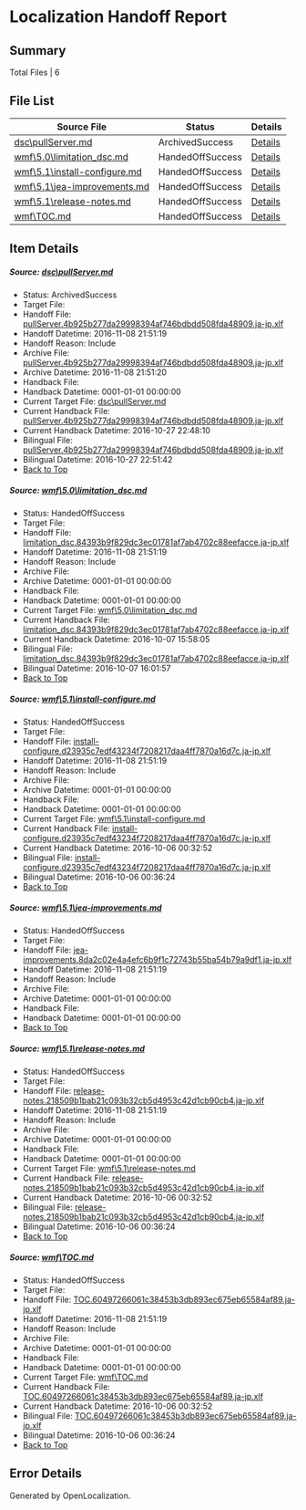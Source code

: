 # <a name='report-top'></a> Localization Handoff Report

## Summary
 Total Files | 6

## File List
 Source File | Status | Details 
 ----------- | ------ | ------- 
 [dsc\pullServer.md](https://github.com/PowerShell/powerShell-Docs/blob/33db56d0a5883a95b71f3ad38b3a3eee63b6b835/dsc/pullServer.md) | ArchivedSuccess | [Details](#8a1190f79488036eea9be27a65bbdcd5e328c38a83)
 [wmf\5.0\limitation_dsc.md](https://github.com/PowerShell/powerShell-Docs/blob/53708466896a0a80d8285dd7221ccd62c4094c36/wmf/5.0/limitation_dsc.md) | HandedOffSuccess | [Details](#c93c664f6970178cd05f0316b05e155ad1355a232363)
 [wmf\5.1\install-configure.md](https://github.com/PowerShell/powerShell-Docs/blob/0c136264c9fe4e92771e4423011c2fa959f30e93/wmf/5.1/install-configure.md) | HandedOffSuccess | [Details](#21f26830cdc20a90ce48aa09bc7013d733242ae92387)
 [wmf\5.1\jea-improvements.md](https://github.com/PowerShell/powerShell-Docs/blob/37edecc88cf36cfb2f1800452b9586f15ce3a088/wmf/5.1/jea-improvements.md) | HandedOffSuccess | [Details](#bd01ff0d208717511505a1aedf9eeaa303d08dbe2388)
 [wmf\5.1\release-notes.md](https://github.com/PowerShell/powerShell-Docs/blob/965669e580e5322889f75f8a7684174a017d89b8/wmf/5.1/release-notes.md) | HandedOffSuccess | [Details](#e3d71b09896865ab24032f4e069e486b448d937a2393)
 [wmf\TOC.md](https://github.com/PowerShell/powerShell-Docs/blob/f6786c847858d73a61f2771765dc91717ecb6775/wmf/TOC.md) | HandedOffSuccess | [Details](#5c4f9482c0a1d75ac4da53bc1cf27d87077d9e682414)

## Item Details
##### <a name='8a1190f79488036eea9be27a65bbdcd5e328c38a83'></a> Source: [dsc\pullServer.md](https://github.com/PowerShell/powerShell-Docs/blob/33db56d0a5883a95b71f3ad38b3a3eee63b6b835/dsc/pullServer.md)
* Status: ArchivedSuccess
* Target File: 
* Handoff File: [pullServer.4b925b277da29998394af746bdbdd508fda48909.ja-jp.xlf](https://github.com/PowerShell/powerShell-Docs.handoff/blob/5743fda13f3d5c687af29352dc77401616ad9f5c/ol-handoff/PowerShell/powerShell-Docs.ja-jp/live/pullServer.4b925b277da29998394af746bdbdd508fda48909.ja-jp.xlf)
* Handoff Datetime: 2016-11-08 21:51:19
* Handoff Reason: Include
* Archive File: [pullServer.4b925b277da29998394af746bdbdd508fda48909.ja-jp.xlf](https://github.com/PowerShell/powerShell-Docs.handoff/blob/cfdfcddaaef179520bead6e12916fd0a7e1cfd09/ol-archive/PowerShell/powerShell-Docs.ja-jp/live/pullServer.4b925b277da29998394af746bdbdd508fda48909.ja-jp.xlf)
* Archive Datetime: 2016-11-08 21:51:20
* Handback File: 
* Handback Datetime: 0001-01-01 00:00:00
* Current Target File: [dsc\pullServer.md](https://github.com/PowerShell/powerShell-Docs.ja-jp/blob/5aaa4d2dff8cac3704e57b4df7b1006a49b361c6/dsc/pullServer.md)
* Current Handback File: [pullServer.4b925b277da29998394af746bdbdd508fda48909.ja-jp.xlf](https://github.com/PowerShell/powerShell-Docs.handback/blob/5a8ab8f84bcb6b4240f40c395e0655cc83728d89/ol-handback/PowerShell/powerShell-Docs.ja-jp/live/pullServer.4b925b277da29998394af746bdbdd508fda48909.ja-jp.xlf)
* Current Handback Datetime: 2016-10-27 22:48:10
* Bilingual File: [pullServer.4b925b277da29998394af746bdbdd508fda48909.ja-jp.xlf](https://github.com/PowerShell/powerShell-Docs.handback/blob/5a8ab8f84bcb6b4240f40c395e0655cc83728d89/ol-handback/PowerShell/powerShell-Docs.ja-jp/live/pullServer.4b925b277da29998394af746bdbdd508fda48909.ja-jp.xlf)
* Bilingual Datetime: 2016-10-27 22:51:42
* [Back to Top](#report-top)

##### <a name='c93c664f6970178cd05f0316b05e155ad1355a232363'></a> Source: [wmf\5.0\limitation_dsc.md](https://github.com/PowerShell/powerShell-Docs/blob/53708466896a0a80d8285dd7221ccd62c4094c36/wmf/5.0/limitation_dsc.md)
* Status: HandedOffSuccess
* Target File: 
* Handoff File: [limitation_dsc.84393b9f829dc3ec01781af7ab4702c88eefacce.ja-jp.xlf](https://github.com/PowerShell/powerShell-Docs.handoff/blob/5743fda13f3d5c687af29352dc77401616ad9f5c/ol-handoff/PowerShell/powerShell-Docs.ja-jp/live/limitation_dsc.84393b9f829dc3ec01781af7ab4702c88eefacce.ja-jp.xlf)
* Handoff Datetime: 2016-11-08 21:51:19
* Handoff Reason: Include
* Archive File: 
* Archive Datetime: 0001-01-01 00:00:00
* Handback File: 
* Handback Datetime: 0001-01-01 00:00:00
* Current Target File: [wmf\5.0\limitation_dsc.md](https://github.com/PowerShell/powerShell-Docs.ja-jp/blob/b2af72e13a5c24e134804194b9a0b56fb9ed10a5/wmf/5.0/limitation_dsc.md)
* Current Handback File: [limitation_dsc.84393b9f829dc3ec01781af7ab4702c88eefacce.ja-jp.xlf](https://github.com/PowerShell/powerShell-Docs.handback/blob/f9edfae4fe34ddc128a2c794d60ad42596c5b2df/ol-handback/PowerShell/powerShell-Docs.ja-jp/live/limitation_dsc.84393b9f829dc3ec01781af7ab4702c88eefacce.ja-jp.xlf)
* Current Handback Datetime: 2016-10-07 15:58:05
* Bilingual File: [limitation_dsc.84393b9f829dc3ec01781af7ab4702c88eefacce.ja-jp.xlf](https://github.com/PowerShell/powerShell-Docs.handback/blob/f9edfae4fe34ddc128a2c794d60ad42596c5b2df/ol-handback/PowerShell/powerShell-Docs.ja-jp/live/limitation_dsc.84393b9f829dc3ec01781af7ab4702c88eefacce.ja-jp.xlf)
* Bilingual Datetime: 2016-10-07 16:01:57
* [Back to Top](#report-top)

##### <a name='21f26830cdc20a90ce48aa09bc7013d733242ae92387'></a> Source: [wmf\5.1\install-configure.md](https://github.com/PowerShell/powerShell-Docs/blob/0c136264c9fe4e92771e4423011c2fa959f30e93/wmf/5.1/install-configure.md)
* Status: HandedOffSuccess
* Target File: 
* Handoff File: [install-configure.d23935c7edf43234f7208217daa4ff7870a16d7c.ja-jp.xlf](https://github.com/PowerShell/powerShell-Docs.handoff/blob/5743fda13f3d5c687af29352dc77401616ad9f5c/ol-handoff/PowerShell/powerShell-Docs.ja-jp/live/install-configure.d23935c7edf43234f7208217daa4ff7870a16d7c.ja-jp.xlf)
* Handoff Datetime: 2016-11-08 21:51:19
* Handoff Reason: Include
* Archive File: 
* Archive Datetime: 0001-01-01 00:00:00
* Handback File: 
* Handback Datetime: 0001-01-01 00:00:00
* Current Target File: [wmf\5.1\install-configure.md](https://github.com/PowerShell/powerShell-Docs.ja-jp/blob/56b68b1a865e8262947809ac1dc3e03f2ba46fe8/wmf/5.1/install-configure.md)
* Current Handback File: [install-configure.d23935c7edf43234f7208217daa4ff7870a16d7c.ja-jp.xlf](https://github.com/PowerShell/powerShell-Docs.handback/blob/f57b96becc6c486d8649f6a4db6cae0fd543be7d/ol-handback/PowerShell/powerShell-Docs.ja-jp/live/install-configure.d23935c7edf43234f7208217daa4ff7870a16d7c.ja-jp.xlf)
* Current Handback Datetime: 2016-10-06 00:32:52
* Bilingual File: [install-configure.d23935c7edf43234f7208217daa4ff7870a16d7c.ja-jp.xlf](https://github.com/PowerShell/powerShell-Docs.handback/blob/f57b96becc6c486d8649f6a4db6cae0fd543be7d/ol-handback/PowerShell/powerShell-Docs.ja-jp/live/install-configure.d23935c7edf43234f7208217daa4ff7870a16d7c.ja-jp.xlf)
* Bilingual Datetime: 2016-10-06 00:36:24
* [Back to Top](#report-top)

##### <a name='bd01ff0d208717511505a1aedf9eeaa303d08dbe2388'></a> Source: [wmf\5.1\jea-improvements.md](https://github.com/PowerShell/powerShell-Docs/blob/37edecc88cf36cfb2f1800452b9586f15ce3a088/wmf/5.1/jea-improvements.md)
* Status: HandedOffSuccess
* Target File: 
* Handoff File: [jea-improvements.8da2c02e4a4efc6b9f1c72743b55ba54b79a9df1.ja-jp.xlf](https://github.com/PowerShell/powerShell-Docs.handoff/blob/5743fda13f3d5c687af29352dc77401616ad9f5c/ol-handoff/PowerShell/powerShell-Docs.ja-jp/live/jea-improvements.8da2c02e4a4efc6b9f1c72743b55ba54b79a9df1.ja-jp.xlf)
* Handoff Datetime: 2016-11-08 21:51:19
* Handoff Reason: Include
* Archive File: 
* Archive Datetime: 0001-01-01 00:00:00
* Handback File: 
* Handback Datetime: 0001-01-01 00:00:00
* [Back to Top](#report-top)

##### <a name='e3d71b09896865ab24032f4e069e486b448d937a2393'></a> Source: [wmf\5.1\release-notes.md](https://github.com/PowerShell/powerShell-Docs/blob/965669e580e5322889f75f8a7684174a017d89b8/wmf/5.1/release-notes.md)
* Status: HandedOffSuccess
* Target File: 
* Handoff File: [release-notes.218509b1bab21c093b32cb5d4953c42d1cb90cb4.ja-jp.xlf](https://github.com/PowerShell/powerShell-Docs.handoff/blob/5743fda13f3d5c687af29352dc77401616ad9f5c/ol-handoff/PowerShell/powerShell-Docs.ja-jp/live/release-notes.218509b1bab21c093b32cb5d4953c42d1cb90cb4.ja-jp.xlf)
* Handoff Datetime: 2016-11-08 21:51:19
* Handoff Reason: Include
* Archive File: 
* Archive Datetime: 0001-01-01 00:00:00
* Handback File: 
* Handback Datetime: 0001-01-01 00:00:00
* Current Target File: [wmf\5.1\release-notes.md](https://github.com/PowerShell/powerShell-Docs.ja-jp/blob/56b68b1a865e8262947809ac1dc3e03f2ba46fe8/wmf/5.1/release-notes.md)
* Current Handback File: [release-notes.218509b1bab21c093b32cb5d4953c42d1cb90cb4.ja-jp.xlf](https://github.com/PowerShell/powerShell-Docs.handback/blob/f57b96becc6c486d8649f6a4db6cae0fd543be7d/ol-handback/PowerShell/powerShell-Docs.ja-jp/live/release-notes.218509b1bab21c093b32cb5d4953c42d1cb90cb4.ja-jp.xlf)
* Current Handback Datetime: 2016-10-06 00:32:52
* Bilingual File: [release-notes.218509b1bab21c093b32cb5d4953c42d1cb90cb4.ja-jp.xlf](https://github.com/PowerShell/powerShell-Docs.handback/blob/f57b96becc6c486d8649f6a4db6cae0fd543be7d/ol-handback/PowerShell/powerShell-Docs.ja-jp/live/release-notes.218509b1bab21c093b32cb5d4953c42d1cb90cb4.ja-jp.xlf)
* Bilingual Datetime: 2016-10-06 00:36:24
* [Back to Top](#report-top)

##### <a name='5c4f9482c0a1d75ac4da53bc1cf27d87077d9e682414'></a> Source: [wmf\TOC.md](https://github.com/PowerShell/powerShell-Docs/blob/f6786c847858d73a61f2771765dc91717ecb6775/wmf/TOC.md)
* Status: HandedOffSuccess
* Target File: 
* Handoff File: [TOC.60497266061c38453b3db893ec675eb65584af89.ja-jp.xlf](https://github.com/PowerShell/powerShell-Docs.handoff/blob/5743fda13f3d5c687af29352dc77401616ad9f5c/ol-handoff/PowerShell/powerShell-Docs.ja-jp/live/TOC.60497266061c38453b3db893ec675eb65584af89.ja-jp.xlf)
* Handoff Datetime: 2016-11-08 21:51:19
* Handoff Reason: Include
* Archive File: 
* Archive Datetime: 0001-01-01 00:00:00
* Handback File: 
* Handback Datetime: 0001-01-01 00:00:00
* Current Target File: [wmf\TOC.md](https://github.com/PowerShell/powerShell-Docs.ja-jp/blob/56b68b1a865e8262947809ac1dc3e03f2ba46fe8/wmf/TOC.md)
* Current Handback File: [TOC.60497266061c38453b3db893ec675eb65584af89.ja-jp.xlf](https://github.com/PowerShell/powerShell-Docs.handback/blob/f57b96becc6c486d8649f6a4db6cae0fd543be7d/ol-handback/PowerShell/powerShell-Docs.ja-jp/live/TOC.60497266061c38453b3db893ec675eb65584af89.ja-jp.xlf)
* Current Handback Datetime: 2016-10-06 00:32:52
* Bilingual File: [TOC.60497266061c38453b3db893ec675eb65584af89.ja-jp.xlf](https://github.com/PowerShell/powerShell-Docs.handback/blob/f57b96becc6c486d8649f6a4db6cae0fd543be7d/ol-handback/PowerShell/powerShell-Docs.ja-jp/live/TOC.60497266061c38453b3db893ec675eb65584af89.ja-jp.xlf)
* Bilingual Datetime: 2016-10-06 00:36:24
* [Back to Top](#report-top)


## Error Details

Generated by OpenLocalization.
